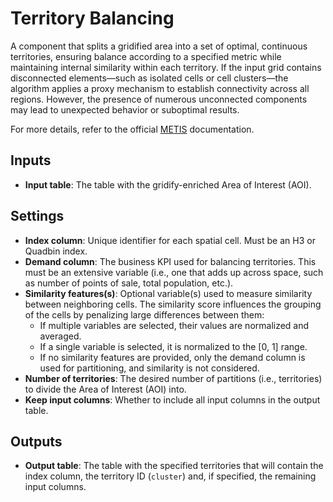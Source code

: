 # Territory Balancing

A component that splits a gridified area into a set of optimal, continuous territories, ensuring balance according to a specified metric while maintaining internal similarity within each territory. If the input grid contains disconnected elements—such as isolated cells or cell clusters—the algorithm applies a proxy mechanism to establish connectivity across all regions. However, the presence of numerous unconnected components may lead to unexpected behavior or suboptimal results.

For more details, refer to the official [METIS](https://metis.readthedocs.io/en/latest/) documentation.

## Inputs
- **Input table**: The table with the gridify-enriched Area of Interest (AOI).

## Settings
- **Index column**: Unique identifier for each spatial cell. Must be an H3 or Quadbin index.
- **Demand column**: The business KPI used for balancing territories. This must be an extensive variable (i.e., one that adds up across space, such as number of points of sale, total population, etc.).
- **Similarity features(s)**: Optional variable(s) used to measure similarity between neighboring cells. The similarity score influences the grouping of the cells by penalizing large differences between them:
  - If multiple variables are selected, their values are normalized and averaged.
  - If a single variable is selected, it is normalized to the [0, 1] range. 
  - If no similarity features are provided, only the demand column is used for partitioning, and similarity is not considered.
- **Number of territories**: The desired number of partitions (i.e., territories) to divide the Area of Interest (AOI) into.
- **Keep input columns**: Whether to include all input columns in the output table.

## Outputs
- **Output table**: The table with the specified territories that will contain the index column, the territory ID (`cluster`) and, if specified, the remaining input columns.
